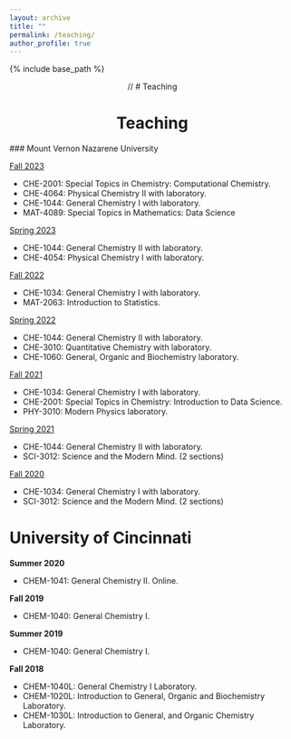 ```yaml
---
layout: archive
title: ""
permalink: /teaching/
author_profile: true
---
```


{% include base_path %}
<p align="center">
// # Teaching
</p>
<h1 style="text-align: center;">Teaching</h1>
### Mount Vernon Nazarene University

 <u>Fall 2023</u>

- CHE-2001: Special Topics in Chemistry: Computational Chemistry.
- CHE-4064: Physical Chemistry II with laboratory.
- CHE-1044: General Chemistry I with laboratory.
- MAT-4089: Special Topics in Mathematics: Data Science

 <u>Spring 2023</u>
- CHE-1044: General Chemistry II with laboratory. 
- CHE-4054: Physical Chemistry I with laboratory.

 <u>Fall 2022</u>
- CHE-1034: General Chemistry I with laboratory.
- MAT-2063: Introduction to Statistics.

 <u>Spring 2022</u>
- CHE-1044: General Chemistry II with laboratory.
- CHE-3010: Quantitative Chemistry  with laboratory.
- CHE-1060: General, Organic and Biochemistry laboratory.

 <u>Fall 2021</u>
- CHE-1034: General Chemistry I with laboratory.
- CHE-2001: Special Topics in Chemistry: Introduction to Data Science.
- PHY-3010: Modern Physics laboratory.

 <u>Spring 2021</u>
- CHE-1044: General Chemistry II with laboratory.
- SCI-3012: Science and the Modern Mind. (2 sections)

 <u>Fall 2020</u>
- CHE-1034: General Chemistry I with laboratory.
- SCI-3012: Science and the Modern Mind. (2 sections)


University of Cincinnati
======

**Summer 2020**
- CHEM-1041: General Chemistry II. Online.

**Fall 2019**
- CHEM-1040: General Chemistry I.

**Summer 2019**
- CHEM-1040: General Chemistry I.

**Fall 2018**
- CHEM-1040L: General Chemistry I Laboratory.
- CHEM-1020L: Introduction to General, Organic and Biochemistry Laboratory.
- CHEM-1030L: Introduction to General, and Organic Chemistry Laboratory.
